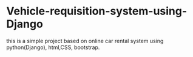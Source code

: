 # Vehicle-requisition-system-using-Django
this is a simple project based on online car rental system  using python(Django), html,CSS, bootstrap.
